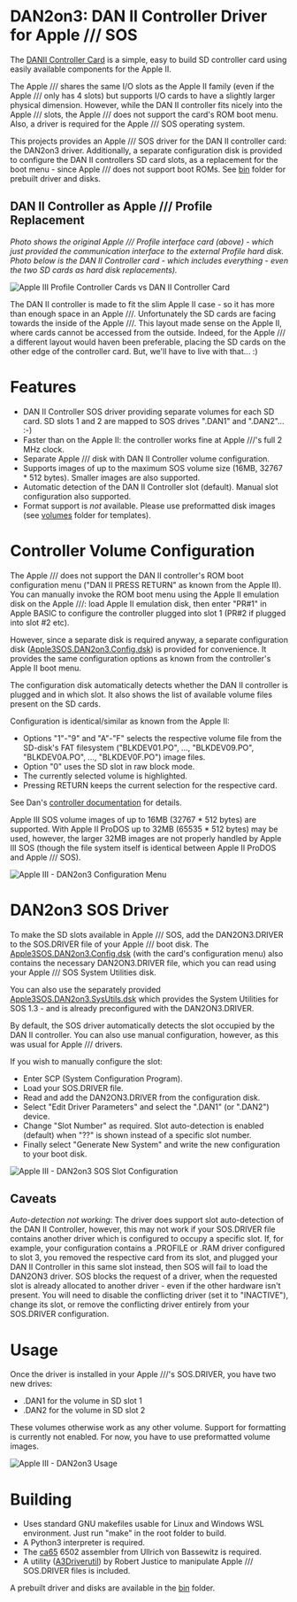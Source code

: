 # DAN2on3: DAN II Controller Driver for Apple /// SOS

The [DANII Controller Card](https://github.com/profdc9/Apple2Card) is a simple, easy to build SD controller card using easily available components for the Apple II.

The Apple /// shares the same I/O slots as the Apple II family (even if the Apple /// only has 4 slots) but supports I/O cards to have a slightly larger physical dimension. However, while the DAN II controller fits nicely into the Apple /// slots, the Apple /// does not support the card's ROM boot menu. Also, a driver is required for the Apple /// SOS operating system.

This projects provides an Apple /// SOS driver for the DAN II controller card: the DAN2on3 driver.
Additionally, a separate configuration disk is provided to configure the DAN II controllers SD card slots, as a replacement for the boot menu - since Apple /// does not support boot ROMs. See [bin](/bin) folder for prebuilt driver and disks.

## DAN II Controller as Apple /// Profile Replacement ##
_Photo shows the original Apple /// Profile interface card (above) - which just provided the communication interface to the external Profile hard disk._
_Photo below is the DAN II Controller card - which includes everything - even the two SD cards as hard disk replacements)._

![Apple III Profile Controller Cards vs DAN II Controller Card](/photos/DAN2vsPROFILE.jpg)

The DAN II controller is made to fit the slim Apple II case - so it has more than enough space in an Apple ///. Unfortunately the SD cards are facing towards the inside of the Apple ///. This layout made sense on the Apple II, where cards cannot be accessed from the outside. Indeed, for the Apple /// a different layout would haven been preferable, placing the SD cards on the other edge of the controller card. But, we'll have to live with that... :)

# Features
* DAN II Controller SOS driver providing separate volumes for each SD card. SD slots 1 and 2 are mapped to SOS drives ".DAN1" and ".DAN2"... :-)
* Faster than on the Apple II: the controller works fine at Apple ///'s full 2 MHz clock.
* Separate Apple /// disk with DAN II Controller volume configuration.
* Supports images of up to the maximum SOS volume size (16MB, 32767 * 512 bytes). Smaller images are also supported.
* Automatic detection of the DAN II Controller slot (default). Manual slot configuration also supported.
* Format support is *not* available. Please use preformatted disk images (see [volumes](/volumes) folder for templates).

# Controller Volume Configuration
The Apple /// does not support the DAN II controller's ROM boot configuration menu ("DAN II PRESS RETURN" as known from the Apple II). You can manually invoke the ROM boot menu using the Apple II emulation disk on the Apple ///: load Apple II emulation disk, then enter "PR#1" in Apple BASIC to configure the controller plugged into slot 1 (PR#2 if plugged into slot #2 etc).

However, since a separate disk is required anyway, a separate configuration disk ([Apple3SOS.DAN2on3.Config.dsk](/bin/Apple3SOS.DAN2on3.Config.dsk)) is provided for convenience. It provides the same configuration options as known from the controller's Apple II boot menu.

The configuration disk automatically detects whether the DAN II controller is plugged and in which slot.
It also shows the list of available volume files present on the SD cards.

Configuration is identical/similar as known from the Apple II:
* Options "1"-"9" and "A"-"F" selects the respective volume file from the SD-disk's FAT filesystem ("BLKDEV01.PO", ..., "BLKDEV09.PO", "BLKDEV0A.PO", ..., "BLKDEV0F.PO") image files.
* Option "0" uses the SD slot in raw block mode.
* The currently selected volume is highlighted.
* Pressing RETURN keeps the current selection for the respective card.

See Dan's [controller documentation](https://github.com/profdc9/Apple2Card) for details.

Apple III SOS volume images of up to 16MB (32767 * 512 bytes) are supported. With Apple II ProDOS up to 32MB (65535 * 512 bytes) may be used, however, the larger 32MB images are not properly handled by Apple III SOS (though the file system itself is identical between Apple II ProDOS and Apple /// SOS).

![Apple III - DAN2on3 Configuration Menu](/photos/DAN2on3_ConfigMenu.jpg)

# DAN2on3 SOS Driver
To make the SD slots available in Apple /// SOS, add the DAN2ON3.DRIVER to the SOS.DRIVER file of your Apple /// boot disk.
The [Apple3SOS.DAN2on3.Config.dsk](/bin/Apple3SOS.DAN2on3.Config.dsk) (with the card's configuration menu) also contains the necessary DAN2ON3.DRIVER file, which you can read using your Apple /// SOS System Utilities disk.

You can also use the separately provided [Apple3SOS.DAN2on3.SysUtils.dsk](/bin/Apple3SOS.DAN2on3.SysUtils.dsk) which provides the System Utilities for SOS 1.3 - and is already preconfigured with the DAN2ON3.DRIVER.

By default, the SOS driver automatically detects the slot occupied by the DAN II controller.
You can also use manual configuration, however, as this was usual for Apple /// drivers.

If you wish to manually configure the slot:
* Enter SCP (System Configuration Program).
* Load your SOS.DRIVER file.
* Read and add the DAN2ON3.DRIVER from the configuration disk.
* Select "Edit Driver Parameters" and select the ".DAN1" (or ".DAN2") device.
* Change "Slot Number" as required. Slot auto-detection is enabled (default) when "??" is shown instead of a specific slot number.
* Finally select "Generate New System" and write the new configuration to your boot disk.

![Apple III - DAN2on3 SOS Slot Configuration](/photos/DAN2on3_SlotConfig2.jpg)

## Caveats
*Auto-detection not working*: The driver does support slot auto-detection of the DAN II Controller, however, this may not work if your SOS.DRIVER file contains another driver which is configured to occupy a specific slot.
If, for example, your configuration contains a .PROFILE or .RAM driver configured to slot 3, you removed the respective card from its slot, and plugged your DAN II Controller in this same slot instead, then SOS will fail to load the DAN2ON3 driver.
SOS blocks the request of a driver, when the requested slot is already allocated to another driver - even if the other hardware isn't present. You will need to disable the conflicting driver (set it to "INACTIVE"), change its slot, or remove the conflicting driver entirely from your SOS.DRIVER configuration.

# Usage
Once the driver is installed in your Apple ///'s SOS.DRIVER, you have two new drives:
* .DAN1 for the volume in SD slot 1
* .DAN2 for the volume in SD slot 2

These volumes otherwise work as any other volume.
Support for formatting is currently not enabled. For now, you have to use preformatted volume images.

![Apple III - DAN2on3 Usage](/photos/DAN2on3_FilerList.jpg)

# Building
* Uses standard GNU makefiles usable for Linux and Windows WSL environment. Just run "make" in the root folder to build.
* A Python3 interpreter is required.
* The [ca65](https://github.com/cc65/cc65) 6502 assembler from  Ullrich von Bassewitz is required.
* A utility ([A3Driverutil](https://github.com/robjustice/a3driverutil)) by Robert Justice to manipulate Apple /// SOS.DRIVER files is included.

A prebuilt driver and disks are available in the [bin](/bin) folder.

